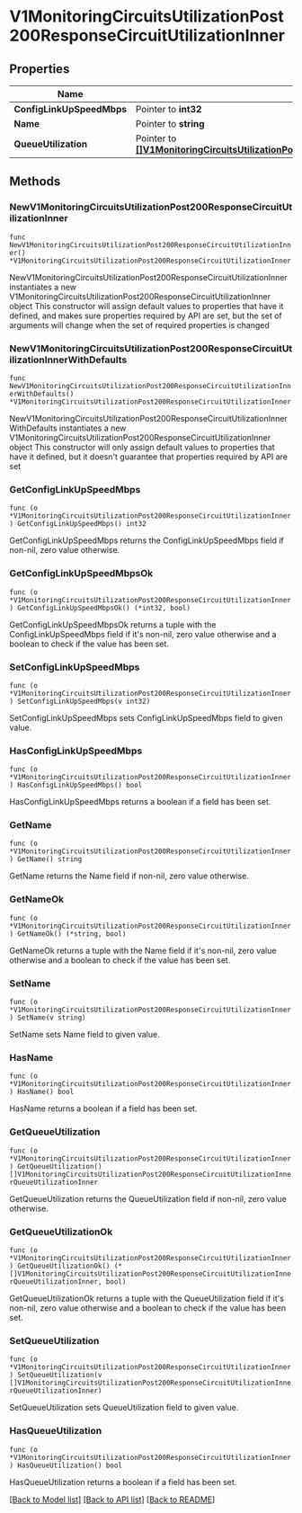 # V1MonitoringCircuitsUtilizationPost200ResponseCircuitUtilizationInner

## Properties

Name | Type | Description | Notes
------------ | ------------- | ------------- | -------------
**ConfigLinkUpSpeedMbps** | Pointer to **int32** |  | [optional] 
**Name** | Pointer to **string** |  | [optional] 
**QueueUtilization** | Pointer to [**[]V1MonitoringCircuitsUtilizationPost200ResponseCircuitUtilizationInnerQueueUtilizationInner**](V1MonitoringCircuitsUtilizationPost200ResponseCircuitUtilizationInnerQueueUtilizationInner.md) |  | [optional] 

## Methods

### NewV1MonitoringCircuitsUtilizationPost200ResponseCircuitUtilizationInner

`func NewV1MonitoringCircuitsUtilizationPost200ResponseCircuitUtilizationInner() *V1MonitoringCircuitsUtilizationPost200ResponseCircuitUtilizationInner`

NewV1MonitoringCircuitsUtilizationPost200ResponseCircuitUtilizationInner instantiates a new V1MonitoringCircuitsUtilizationPost200ResponseCircuitUtilizationInner object
This constructor will assign default values to properties that have it defined,
and makes sure properties required by API are set, but the set of arguments
will change when the set of required properties is changed

### NewV1MonitoringCircuitsUtilizationPost200ResponseCircuitUtilizationInnerWithDefaults

`func NewV1MonitoringCircuitsUtilizationPost200ResponseCircuitUtilizationInnerWithDefaults() *V1MonitoringCircuitsUtilizationPost200ResponseCircuitUtilizationInner`

NewV1MonitoringCircuitsUtilizationPost200ResponseCircuitUtilizationInnerWithDefaults instantiates a new V1MonitoringCircuitsUtilizationPost200ResponseCircuitUtilizationInner object
This constructor will only assign default values to properties that have it defined,
but it doesn't guarantee that properties required by API are set

### GetConfigLinkUpSpeedMbps

`func (o *V1MonitoringCircuitsUtilizationPost200ResponseCircuitUtilizationInner) GetConfigLinkUpSpeedMbps() int32`

GetConfigLinkUpSpeedMbps returns the ConfigLinkUpSpeedMbps field if non-nil, zero value otherwise.

### GetConfigLinkUpSpeedMbpsOk

`func (o *V1MonitoringCircuitsUtilizationPost200ResponseCircuitUtilizationInner) GetConfigLinkUpSpeedMbpsOk() (*int32, bool)`

GetConfigLinkUpSpeedMbpsOk returns a tuple with the ConfigLinkUpSpeedMbps field if it's non-nil, zero value otherwise
and a boolean to check if the value has been set.

### SetConfigLinkUpSpeedMbps

`func (o *V1MonitoringCircuitsUtilizationPost200ResponseCircuitUtilizationInner) SetConfigLinkUpSpeedMbps(v int32)`

SetConfigLinkUpSpeedMbps sets ConfigLinkUpSpeedMbps field to given value.

### HasConfigLinkUpSpeedMbps

`func (o *V1MonitoringCircuitsUtilizationPost200ResponseCircuitUtilizationInner) HasConfigLinkUpSpeedMbps() bool`

HasConfigLinkUpSpeedMbps returns a boolean if a field has been set.

### GetName

`func (o *V1MonitoringCircuitsUtilizationPost200ResponseCircuitUtilizationInner) GetName() string`

GetName returns the Name field if non-nil, zero value otherwise.

### GetNameOk

`func (o *V1MonitoringCircuitsUtilizationPost200ResponseCircuitUtilizationInner) GetNameOk() (*string, bool)`

GetNameOk returns a tuple with the Name field if it's non-nil, zero value otherwise
and a boolean to check if the value has been set.

### SetName

`func (o *V1MonitoringCircuitsUtilizationPost200ResponseCircuitUtilizationInner) SetName(v string)`

SetName sets Name field to given value.

### HasName

`func (o *V1MonitoringCircuitsUtilizationPost200ResponseCircuitUtilizationInner) HasName() bool`

HasName returns a boolean if a field has been set.

### GetQueueUtilization

`func (o *V1MonitoringCircuitsUtilizationPost200ResponseCircuitUtilizationInner) GetQueueUtilization() []V1MonitoringCircuitsUtilizationPost200ResponseCircuitUtilizationInnerQueueUtilizationInner`

GetQueueUtilization returns the QueueUtilization field if non-nil, zero value otherwise.

### GetQueueUtilizationOk

`func (o *V1MonitoringCircuitsUtilizationPost200ResponseCircuitUtilizationInner) GetQueueUtilizationOk() (*[]V1MonitoringCircuitsUtilizationPost200ResponseCircuitUtilizationInnerQueueUtilizationInner, bool)`

GetQueueUtilizationOk returns a tuple with the QueueUtilization field if it's non-nil, zero value otherwise
and a boolean to check if the value has been set.

### SetQueueUtilization

`func (o *V1MonitoringCircuitsUtilizationPost200ResponseCircuitUtilizationInner) SetQueueUtilization(v []V1MonitoringCircuitsUtilizationPost200ResponseCircuitUtilizationInnerQueueUtilizationInner)`

SetQueueUtilization sets QueueUtilization field to given value.

### HasQueueUtilization

`func (o *V1MonitoringCircuitsUtilizationPost200ResponseCircuitUtilizationInner) HasQueueUtilization() bool`

HasQueueUtilization returns a boolean if a field has been set.


[[Back to Model list]](../README.md#documentation-for-models) [[Back to API list]](../README.md#documentation-for-api-endpoints) [[Back to README]](../README.md)


